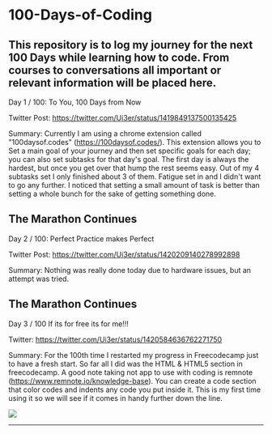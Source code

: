 # 100-Days-of-Coding
This repository is to log my journey for the next 100 Days while learning how to code. From courses to conversations all important or relevant information will be placed here. 
------------------------------------------------------------------------------------------------------------------------------------------------------------------------
Day 1 / 100: To You, 100 Days from Now

Twitter Post: https://twitter.com/Ui3er/status/1419849137500135425

Summary: Currently I am using a chrome extension called "100daysof.codes" (https://100daysof.codes/). This extension allows you to Set a main goal of your journey and then set              specific goals for each day; you can also set subtasks for that day's goal. The first day is always the hardest, but once you get over that hump the rest seems easy. Out          of my 4 subtasks set I only finished about 3 of them. Fatigue set in and I didn't want to go any further. I noticed that setting a small amount of task is better than              setting a whole bunch for the sake of getting something done. 

The Marathon Continues
------------------------------------------------------------------------------------------------------------------------------------------------------------------------
Day 2 / 100: Perfect Practice makes Perfect

Twitter Post: https://twitter.com/Ui3er/status/1420209140278992898

Summary: Nothing was really done today due to hardware issues, but an attempt was tried.

The Marathon Continues
------------------------------------------------------------------------------------------------------------------------------------------------------------------------
Day 3 / 100 If its for free its for me!!!

Twitter: https://twitter.com/Ui3er/status/1420584636762271750

Summary: For the 100th time I restarted my progress in Freecodecamp just to have a fresh start. So far all I did was the HTML & HTML5 section in freecodecamp. A good note taking            not app to use with coding is remnote (https://www.remnote.io/knowledge-base). You can create a code section that color codes and indents any code you put inside it. This          is my first time using it so we will see if it comes in handy further down the line.

<img src="https://user-images.githubusercontent.com/28234609/127427084-f11c8bcc-8986-41a3-95be-f4642908159d.png">

------------------------------------------------------------------------------------------------------------------------------------------------------------------------
